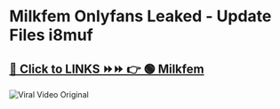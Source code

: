
 # Milkfem Onlyfans Leaked - Update Files i8muf

## <h2><a href="https://clipsfans.com/Milkfem&ref=git">🔗 Click to LINKS ⏩⏩ 👉 🟢 Milkfem </a></h2>

<a href="https://clipsfans.com/Milkfem&ref=git" rel="nofollow" data-target="animated-image.originalLink"><img src="https://i.ibb.co.com/xMMVF88/686577567.gif" alt="Viral Video Original" style="max-width: 100%; display: inline-block;" data-target="animated-image.originalImage"></a>

